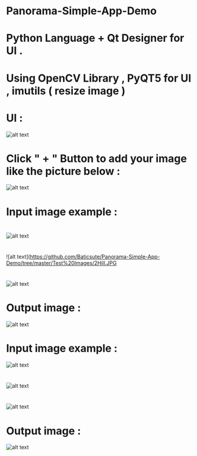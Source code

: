 # Panorama-Simple-App-Demo
# Python Language + Qt Designer for UI .
# Using OpenCV Library , PyQT5 for UI , imutils ( resize image ) 
# UI :
![alt text](https://github.com/Baticsute/Panorama-Simple-App-Demo/tree/master/Results/panoramaUI.png)
# Click " + " Button to add your image like the picture below :
![alt text](https://github.com/Baticsute/Panorama-Simple-App-Demo/tree/master/Results/PanoramaUser.png)
#
# Input image example :
#
![alt text](https://github.com/Baticsute/Panorama-Simple-App-Demo/tree/master/Test%20Images/1Hill.JPG)
#
![alt text](https://github.com/Baticsute/Panorama-Simple-App-Demo/tree/master/Test%20Images/2Hill.JPG
#
![alt text](https://github.com/Baticsute/Panorama-Simple-App-Demo/tree/master/Test%20Images/3Hill.JPG)
#
# Output image :
![alt text](https://github.com/Baticsute/Panorama-Simple-App-Demo/tree/master/Results/HillPano1.png)
#
# Input image example :
![alt text](https://github.com/Baticsute/Panorama-Simple-App-Demo/tree/master/Test%20Images/test1.jpg)
#
![alt text](https://github.com/Baticsute/Panorama-Simple-App-Demo/tree/master/Test%20Images/test2.jpg)
#
![alt text](https://github.com/Baticsute/Panorama-Simple-App-Demo/tree/master/Test%20Images/test3.jpg)
#
# Output image :
![alt text](https://github.com/Baticsute/Panorama-Simple-App-Demo/tree/master/Results/switzerlandPano2.png)

